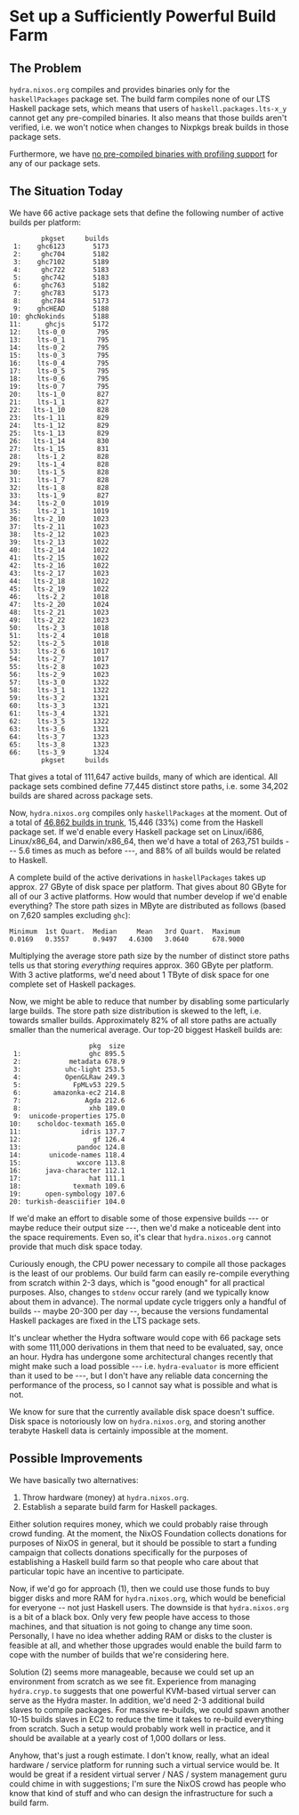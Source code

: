 Set up a Sufficiently Powerful Build Farm
=========================================

The Problem
-----------

`hydra.nixos.org` compiles and provides binaries only for the `haskellPackages`
package set. The build farm compiles none of our LTS Haskell package sets,
which means that users of `haskell.packages.lts-x_y` cannot get any
pre-compiled binaries. It also means that those builds aren't verified, i.e. we
won't notice when changes to Nixpkgs break builds in those package sets.

Furthermore, we have [no pre-compiled binaries with profiling support][1] for
any of our package sets.

The Situation Today
-------------------

We have 66 active package sets that define the following number of active
builds per platform:

            pkgset     builds
     1:    ghc6123       5173
     2:     ghc704       5182
     3:    ghc7102       5189
     4:     ghc722       5183
     5:     ghc742       5183
     6:     ghc763       5182
     7:     ghc783       5173
     8:     ghc784       5173
     9:    ghcHEAD       5188
    10: ghcNokinds       5188
    11:      ghcjs       5172
    12:    lts-0_0        795
    13:    lts-0_1        795
    14:    lts-0_2        795
    15:    lts-0_3        795
    16:    lts-0_4        795
    17:    lts-0_5        795
    18:    lts-0_6        795
    19:    lts-0_7        795
    20:    lts-1_0        827
    21:    lts-1_1        827
    22:   lts-1_10        828
    23:   lts-1_11        829
    24:   lts-1_12        829
    25:   lts-1_13        829
    26:   lts-1_14        830
    27:   lts-1_15        831
    28:    lts-1_2        828
    29:    lts-1_4        828
    30:    lts-1_5        828
    31:    lts-1_7        828
    32:    lts-1_8        828
    33:    lts-1_9        827
    34:    lts-2_0       1019
    35:    lts-2_1       1019
    36:   lts-2_10       1023
    37:   lts-2_11       1023
    38:   lts-2_12       1023
    39:   lts-2_13       1022
    40:   lts-2_14       1022
    41:   lts-2_15       1022
    42:   lts-2_16       1022
    43:   lts-2_17       1023
    44:   lts-2_18       1022
    45:   lts-2_19       1022
    46:    lts-2_2       1018
    47:   lts-2_20       1024
    48:   lts-2_21       1023
    49:   lts-2_22       1023
    50:    lts-2_3       1018
    51:    lts-2_4       1018
    52:    lts-2_5       1018
    53:    lts-2_6       1017
    54:    lts-2_7       1017
    55:    lts-2_8       1023
    56:    lts-2_9       1023
    57:    lts-3_0       1322
    58:    lts-3_1       1322
    59:    lts-3_2       1321
    60:    lts-3_3       1321
    61:    lts-3_4       1321
    62:    lts-3_5       1322
    63:    lts-3_6       1321
    64:    lts-3_7       1323
    65:    lts-3_8       1323
    66:    lts-3_9       1324
            pkgset     builds

That gives a total of 111,647 active builds, many of which are identical. All
package sets combined define 77,445 distinct store paths, i.e. some 34,202
builds are shared across package sets.

Now, `hydra.nixos.org` compiles only `haskellPackages` at the moment. Out of a
total of [46,862 builds in trunk][2], 15,446 (33%) come from the Haskell
package set. If we'd enable every Haskell package set on Linux/i686,
Linux/x86_64, and Darwin/x86_64, then we'd have a total of 263,751 builds ---
5.6 times as much as before ---, and 88% of all builds would be related to
Haskell.

A complete build of the active derivations in `haskellPackages` takes up
approx. 27 GByte of disk space per platform. That gives about 80 GByte for all
of our 3 active platforms. How would that number develop if we'd enable
everything? The store path sizes in MByte are distributed as follows (based on
7,620 samples excluding `ghc`):

    Minimum  1st Quart.  Median     Mean   3rd Quart.  Maximum
    0.0169   0.3557      0.9497   4.6300   3.0640      678.9000

Multiplying the average store path size by the number of distinct store paths
tells us that storing *everything* requires approx. 360 GByte per platform.
With 3 active platforms, we'd need about 1 TByte of disk space for one complete
set of Haskell packages.

Now, we might be able to reduce that number by disabling some particularly
large builds. The store path size distribution is skewed to the left, i.e.
towards smaller builds. Approximately 82% of all store paths are actually
smaller than the numerical average. Our top-20 biggest Haskell builds are:

                        pkg  size
     1:                 ghc 895.5
     2:            metadata 678.9
     3:           uhc-light 253.5
     4:           OpenGLRaw 249.3
     5:             FpMLv53 229.5
     6:        amazonka-ec2 214.8
     7:                Agda 212.6
     8:                 xhb 189.0
     9:  unicode-properties 175.0
    10:    scholdoc-texmath 165.0
    11:               idris 137.7
    12:                  gf 126.4
    13:              pandoc 124.8
    14:       unicode-names 118.4
    15:              wxcore 113.8
    16:      java-character 112.1
    17:                 hat 111.1
    18:             texmath 109.6
    19:      open-symbology 107.6
    20: turkish-deasciifier 104.0

If we'd make an effort to disable some of those expensive builds --- or maybe
reduce their output size ---, then we'd make a noticeable dent into the space
requirements. Even so, it's clear that `hydra.nixos.org` cannot provide that
much disk space today.

Curiously enough, the CPU power necessary to compile all those packages is the
least of our problems. Our build farm can easily re-compile everything from
scratch within 2-3 days, which is "good enough" for all practical purposes.
Also, changes to `stdenv` occur rarely (and we typically know about them in
advance). The normal update cycle triggers only a handful of builds -- maybe
20-300 per day --, because the versions fundamental Haskell packages are fixed
in the LTS package sets.

It's unclear whether the Hydra software would cope with 66 package sets with
some 111,000 derivations in them that need to be evaluated, say, once an hour.
Hydra has undergone some architectural changes recently that might make such a
load possible --- i.e. `hydra-evaluator` is more efficient than it used to be
---, but I don't have any reliable data concerning the performance of the
process, so I cannot say what is possible and what is not.

We know for sure that the currently available disk space doesn't suffice. Disk
space is notoriously low on `hydra.nixos.org`, and storing another terabyte
Haskell data is certainly impossible at the moment.

Possible Improvements
---------------------

We have basically two alternatives:

1. Throw hardware (money) at `hydra.nixos.org`.
2. Establish a separate build farm for Haskell packages.

Either solution requires money, which we could probably raise through crowd
funding. At the moment, the NixOS Foundation collects donations for purposes of
NixOS in general, but it should be possible to start a funding campaign that
collects donations specifically for the purposes of establishing a Haskell
build farm so that people who care about that particular topic have an
incentive to participate.

Now, if we'd go for approach (1), then we could use those funds to buy bigger
disks and more RAM for `hydra.nixos.org`, which would be beneficial for
everyone -- not just Haskell users. The downside is that `hydra.nixos.org` is a
bit of a black box. Only very few people have access to those machines, and
that situation is not going to change any time soon. Personally, I have no idea
whether adding RAM or disks to the cluster is feasible at all, and whether
those upgrades would enable the build farm to cope with the number of builds
that we're considering here.

Solution (2) seems more manageable, because we could set up an environment from
scratch as we see fit. Experience from managing `hydra.cryp.to` suggests that
one powerful KVM-based virtual server can serve as the Hydra master. In
addition, we'd need 2-3 additional build slaves to compile packages. For
massive re-builds, we could spawn another 10-15 builds slaves in EC2 to reduce
the time it takes to re-build everything from scratch. Such a setup would
probably work well in practice, and it should be available at a yearly cost of
1,000 dollars or less.

Anyhow, that's just a rough estimate. I don't know, really, what an ideal
hardware / service platform for running such a virtual service would be. It
would be great if a resident virtual server / NAS / system management guru
could chime in with suggestions; I'm sure the NixOS crowd has people who know
that kind of stuff and who can design the infrastructure for such a build farm.


[1]: https://github.com/NixOS/nixpkgs/issues/10143
[2]: http://hydra.nixos.org/jobset/nixpkgs/trunk
